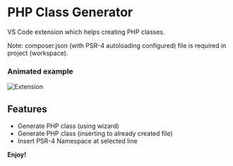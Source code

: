 # PHP Class Generator

VS Code extension which helps creating PHP classes.

Note: composer.json (with PSR-4 autoloading configured) file is required in project (workspace).

### Animated example

![Extension](https://media.giphy.com/media/k6rabYSQx2RcwbQKed/gipho.gif)

## Features

- Generate PHP class (using wizard)
- Generate PHP class (inserting to already created file)
- Insert PSR-4 Namespace at selected line

**Enjoy!**
